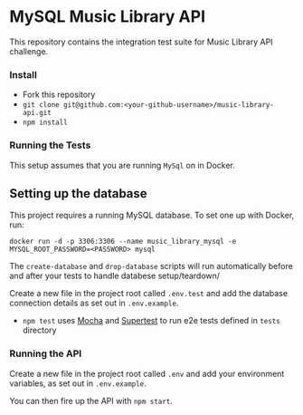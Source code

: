 # MySQL Music Library API

This repository contains the integration test suite for Music Library API challenge.

### Install
- Fork this repository
- `git clone git@github.com:<your-github-username>/music-library-api.git`
- `npm install`

### Running the Tests
This setup assumes that you are running `MySql` on in Docker.

## Setting up the database

This project requires a running MySQL database. To set one up with Docker, run:

```
docker run -d -p 3306:3306 --name music_library_mysql -e MYSQL_ROOT_PASSWORD=<PASSWORD> mysql
```
The `create-database` and `drop-database` scripts will run automatically before and after your tests to handle databese setup/teardown/

Create a new file in the project root called `.env.test` and add the database connection details as set out in `.env.example`.


- `npm test` uses [Mocha](https://mochajs.org/) and [Supertest](https://www.npmjs.com/package/supertest) to run e2e tests defined in `tests` directory

### Running the API

Create a new file in the project root called `.env` and add your environment variables, as set out in `.env.example`.

You can then fire up the API with `npm start`.
